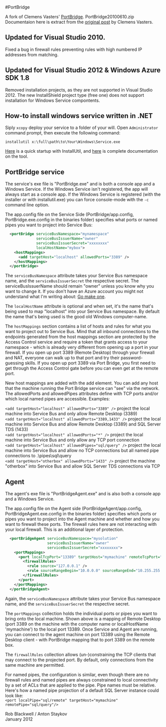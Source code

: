 #PortBridge

A fork of Clemens Vasters'
[PortBridge](http://vasters.com/clemensv/PermaLink,guid,3e35d8bd-b755-453f-8c63-1a57c570eb4c.aspx). PortBridge20100610.zip  
Documentaion here is extract from the [original post](http://vasters.com/clemensv/PermaLink,guid,3e35d8bd-b755-453f-8c63-1a57c570eb4c.aspx) by Clemens Vasters.

## Updated for Visual Studio 2010.

Fixed a bug in firewall rules preventing rules with high numbered IP
addresses from matching.

## Updated for Visual Studio 2012 & Windows Azure SDK 1.8
Removed installation projects, as they are not supported in Visual Studio 2012.
The new InstallShield project type (free one) does not support installation for
Windows Service compontents.

## How-to install windows service written in .NET

Siply `xcopy` deploy your service to a folder of your will. Open `Administrator` command prompt, then execute the following command:  

`installutil x:\full\path\to\Your\Windows\Service.exe`  

[Here](http://msdn.microsoft.com/en-us/library/sd8zc8ha(v=vs.100).aspx) is a quick startup with InstallUtil, and [here](http://msdn.microsoft.com/en-us/library/50614e95(v=vs.100).aspx) is complete documentation on the tool.

## PortBridge service
The service's exe file is "PortBridge.exe" and is both a console app and a Windows Service. If the Windows Service isn't registered, the app will always start as a console app. If the Windows Service is registered (with the installer or with installutil.exe) you can force console-mode with the `-c` command line option.  

The app.config file on the Service Side (PortBridge/app.config, PortBridge.exe.config in the binaries folder) specifies what ports or named pipes you want to project into Service Bus:   
   

```XML
  <portBridge serviceBusNamespace="mynamespace"  
			  serviceBusIssuerName="owner"  
			  serviceBusIssuerSecret="xxxxxxxx"  
			  localHostName="mybox">  
    <hostMappings>  
      <add targetHost="localhost" allowedPorts="3389" />  
    </hostMappings>  
  </portBridge>    
````
  
The `serviceBusNamespace` attribute takes your Service Bus namespace name, and the `serviceBusIssuerSecret` the respective secret. The serviceBusIssuerName should remain "owner" unless you know why you want to change it. If you don't have an Azure account you might not understand what I'm writing about: [Go make one](http://www.windowsazure.com/).  

The `localHostName` attribute is optional and when set, it's the name that's being used to map "localhost" into your Service Bus namespace. By default the name that's being used is the good old Windows computer-name.

The `hostMappings` section contains a list of hosts and rules for what you want to project out to Service Bus. Mind that all inbound connections to the endpoints generated from the host mappings section are protected by the Access Control service and require a token that grants access to your namespace - which is already very different from opening up a port in your firewall. If you open up port 3389 (Remote Desktop) through your firewall and NAT, everyone can walk up to that port and try their password-guessing skills. If you open up port 3389 via Port Bridge, you first need to get through the Access Control gate before you can even get at the remote port. 

New host mappings are added with the add element. You can add any host that the machine running the Port Bridge service can "see" via the network. The allowedPorts and allowedPipes attributes define with TCP ports and/or which local named pipes are accessible. Examples:

`<add targetHost="localhost" allowedPorts="3389" />` project the local machine into Service Bus and only allow Remote Desktop (3389)   
`<add targetHost="localhost" allowedPorts="3389,1433" />` project the local machine into Service Bus and allow Remote Desktop (3389) and SQL Server TDS (1433)   
`<add targetHost="localhost" allowedPorts="*" />` project the local machine into Service Bus and only allow any TCP port connection   
`<add targetHost="localhost" allowedPipes="sql/query" />` project the local machine into Service Bus and allow no TCP connections but all named pipe connections to \.\pipes\sql\query   
`<add targetHost="otherbox" allowedPorts="1433" />` project the machine "otherbox" into Service Bus and allow SQL Server TDS connections via TCP   

## Agent

The agent's exe file is "PortBridgeAgent.exe" and is also both a console app and a Windows Service.   

The app.config file on the Agent side (PortBridgeAgent/app.config, PortBridgeAgent.exe.config in the binaries folder) specifies which ports or pipes you want to project into the Agent machine and whether and how you want to firewall these ports. The firewall rules here are not interacting with your local firewall. This is an additional layer of protection.  
```XML
  <portBridgeAgent serviceBusNamespace="mysolution"  
				   serviceBusIssuerName="owner"  
				   serviceBusIssuerSecret="xxxxxxxx">  
    <portMappings>  
      <port localTcpPort="13389" targetHost="mymachine" remoteTcpPort="3389">  
        <firewallRules>  
          <rule source="127.0.0.1" />  
          <rule sourceRangeBegin="10.0.0.0" sourceRangeEnd="10.255.255.255" />  
        </firewallRules>  
      </port>  
    </portMappings>  
  </portBridgeAgent>  
```  
Again, the `serviceBusNamespace` attribute takes your Service Bus namespace name, and the `serviceBusIssuerSecret` the respective secret.   

The `portMappings` collection holds the individual ports or pipes you want to bring onto the local machine. Shown above is a mapping of Remote Desktop (port 3389 on the machine with the computer name or localHostName 'mymachine') to the local port 13389. Once Service and Agent are running, you can connect to the agent machine on port 13389 using the Remote Desktop client - with PortBridge mapping that to port 3389 on the remote box.   

The `firewallRules` collection allows (un-)constraining the TCP clients that may connect to the projected port. By default, only connections from the same machine are permitted.  

For named pipes, the configuration is similar, even though there are no firewall rules and named pipes are always constrained to local connectivity by a set of ACLs that are applied to the pipe. Pipe names must be relative. Here's how a named pipe projection of a default SQL Server instance could look like:  
`
     <port localPipe="sql/remote" targetHost="mymachine" remotePipe="sql/query"/>  
`  


Rob Blackwell / Anton Staykov  
January 2012

